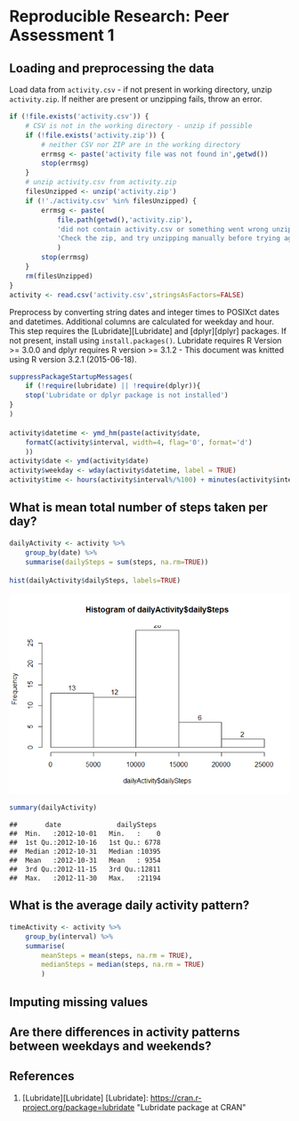 # Reproducible Research: Peer Assessment 1


## Loading and preprocessing the data
Load data from `activity.csv` - if not present in working directory, unzip `activity.zip`. If neither are present or unzipping fails, throw an error.

```r
if (!file.exists('activity.csv')) {
    # CSV is not in the working directory - unzip if possible
    if (!file.exists('activity.zip')) {
        # neither CSV nor ZIP are in the working directory
        errmsg <- paste('activity file was not found in',getwd())
        stop(errmsg)
    }
    # unzip activity.csv from activity.zip
    filesUnzipped <- unzip('activity.zip')
    if (!'./activity.csv' %in% filesUnzipped) {
        errmsg <- paste(
            file.path(getwd(),'activity.zip'),
            'did not contain activity.csv or something went wrong unzipping.\n',
            'Check the zip, and try unzipping manually before trying again'
            )
        stop(errmsg)
    }
    rm(filesUnzipped)
}
activity <- read.csv('activity.csv',stringsAsFactors=FALSE)
```

Preprocess by converting string dates and integer times to POSIXct dates and datetimes. Additional columns are calculated for weekday and hour. This step requires the [Lubridate][Lubridate] and [dplyr][dplyr] packages. If not present, install using `install.packages()`. Lubridate requires R Version >= 3.0.0 and dplyr requires R version >= 3.1.2 - This document was knitted using R version 3.2.1 (2015-06-18).

```r
suppressPackageStartupMessages(
    if (!require(lubridate) || !require(dplyr)){
    stop('Lubridate or dplyr package is not installed')
}
)

activity$datetime <- ymd_hm(paste(activity$date,
    formatC(activity$interval, width=4, flag='0', format='d')
    ))
activity$date <- ymd(activity$date)
activity$weekday <- wday(activity$datetime, label = TRUE)
activity$time <- hours(activity$interval%/%100) + minutes(activity$interval %% 100)
```




## What is mean total number of steps taken per day?

```r
dailyActivity <- activity %>% 
    group_by(date) %>% 
    summarise(dailySteps = sum(steps, na.rm=TRUE))

hist(dailyActivity$dailySteps, labels=TRUE)
```

![](PA1_template_files/figure-html/unnamed-chunk-1-1.png) 

```r
summary(dailyActivity)
```

```
##       date              dailySteps   
##  Min.   :2012-10-01   Min.   :    0  
##  1st Qu.:2012-10-16   1st Qu.: 6778  
##  Median :2012-10-31   Median :10395  
##  Mean   :2012-10-31   Mean   : 9354  
##  3rd Qu.:2012-11-15   3rd Qu.:12811  
##  Max.   :2012-11-30   Max.   :21194
```



## What is the average daily activity pattern?

```r
timeActivity <- activity %>% 
    group_by(interval) %>%
    summarise(
        meanSteps = mean(steps, na.rm = TRUE),
        medianSteps = median(steps, na.rm = TRUE)
        )
```



## Imputing missing values



## Are there differences in activity patterns between weekdays and weekends?


## References
1. [Lubridate][Lubridate] 
[Lubridate]: https://cran.r-project.org/package=lubridate "Lubridate package at CRAN"
